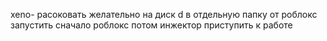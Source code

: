 xeno- расоковать желательно на диск d в отдельную папку от роблокс запустить сначало роблокс потом инжектор приступить к работе
